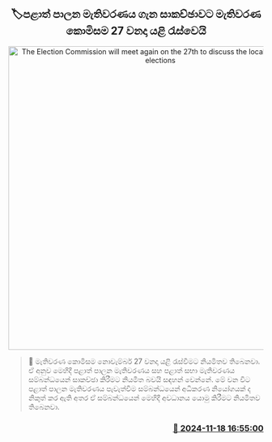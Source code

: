 <p align='center'><b><h2 align='center' title='The Election Commission will meet again on the 27th to discuss the local government elections'>🏷පළාත් පාලන මැතිවරණය ගැන සාකච්ඡාවට මැතිවරණ කොමිසම 27 වනදා යළි රැස්වෙයි</h2></b></p>
<p align='center'><img src='https://helakuru.sgp1.cdn.digitaloceanspaces.com/esana/images/lib/election-commission-398934.jpg' width='600' alt='The Election Commission will meet again on the 27th to discuss the local government elections'></p>

>📝 මැතිවරණ කොමිසම නොවැම්බර් 27 වනදා යළි රැස්වීමට නියමිතව තිබෙනවා.
ඒ අනුව මෙහිදී පළාත් පාලන මැතිවරණය සහ පළාත් සභා මැතිවරණය සම්බන්ධයෙන් සාකච්ඡා කිරීමට නියමිත බවයි සඳහන් වෙන්නේ.
මේ වන විට පළාත් පාලන මැතිවරණය පැවැත්වීම සම්බන්ධයෙන් අධිකරණ නියෝගයක් ද නිකුත් කර ඇති අතර ඒ සම්බන්ධයෙන් මෙහිදී අවධානය යොමු කිරීමට නියමිතව තිබෙනවා.


<h3 align='right'><a href='https://www.helakuru.lk/esana/p/105148/'>📅 2024-11-18 16:55:00</a></h3>
